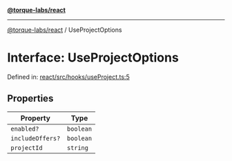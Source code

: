 [**@torque-labs/react**](../README.md)

***

[@torque-labs/react](../README.md) / UseProjectOptions

# Interface: UseProjectOptions

Defined in: [react/src/hooks/useProject.ts:5](https://github.com/torque-labs/monorepo/blob/2ebf07140779767733d669c69d4b6e369a4193c3/packages/react/src/hooks/useProject.ts#L5)

## Properties

| Property | Type |
| ------ | ------ |
| <a id="enabled"></a> `enabled?` | `boolean` |
| <a id="includeoffers"></a> `includeOffers?` | `boolean` |
| <a id="projectid"></a> `projectId` | `string` |
